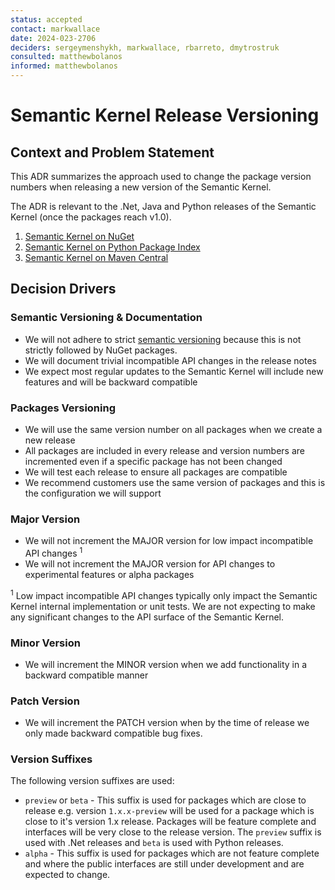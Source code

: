 ```yaml
---
status: accepted
contact: markwallace
date: 2024-023-2706
deciders: sergeymenshykh, markwallace, rbarreto, dmytrostruk
consulted: matthewbolanos
informed: matthewbolanos
---
```


# Semantic Kernel Release Versioning

## Context and Problem Statement

This ADR summarizes the approach used to change the package version numbers when releasing a new version of the Semantic Kernel.

The ADR is relevant to the .Net, Java and Python releases of the Semantic Kernel (once the packages reach v1.0).

1. [Semantic Kernel on NuGet](https://www.nuget.org/packages/Microsoft.SemanticKernel/)
1. [Semantic Kernel on Python Package Index](https://pypi.org/project/semantic-kernel/)
1. [Semantic Kernel on Maven Central](https://central.sonatype.com/search?q=com.microsoft.semantic-kernel)

## Decision Drivers

### Semantic Versioning & Documentation

- We will not adhere to strict [semantic versioning](https://semver.org/) because this is not  strictly followed by NuGet packages.
- We will document trivial incompatible API changes in the release notes
- We expect most regular updates to the Semantic Kernel will include new features and will be backward compatible
 
### Packages Versioning

- We will use the same version number on all packages when we create a new release
- All packages are included in every release and version numbers are incremented even if a specific package has not been changed
- We will test each release to ensure all packages are compatible
- We recommend customers use the same version of packages and this is the configuration we will support

### Major Version

- We will not increment the MAJOR version for low impact incompatible API changes <sup>1</sup>
- We will not increment the MAJOR version for API changes to experimental features or alpha packages
  
<sup>1</sup> Low impact incompatible API changes typically only impact the Semantic Kernel internal implementation or unit tests. We are not expecting to make any significant changes to the API surface of the Semantic Kernel.
  
### Minor Version

- We will increment the MINOR version when we add functionality in a backward compatible manner
  
### Patch Version

- We will increment the PATCH version when by the time of release we only made backward compatible bug fixes.

### Version Suffixes

The following version suffixes are used:

- `preview` or `beta` - This suffix is used for packages which are close to release e.g. version `1.x.x-preview` will be used for a package which is close to it's version 1.x release. Packages will be feature complete and interfaces will be very close to the release version. The `preview` suffix is used with .Net releases and `beta` is used with Python releases.
- `alpha` - This suffix is used for packages which are not feature complete and where the public interfaces are still under development and are expected to change.

